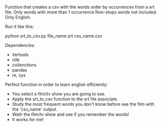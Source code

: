 Function that creates a csv with the words order by occurrences from a srt file. Only words with more than 1 occurrence
Non-stops words not included. Only English.

Run it like this:

python srt_to_csv.py file_name.srt csv_name.csv

Dependencies:
- itertools
- nltk
- collenctions
- pandas
- re, sys

Perfect function in order to learn english efficiently:
- You select a film/tv show you are going to see.
- Apply the srt_to_csv function to the srt file associate.
- Study the most frequent words you don't know before see the film with the 'csv_name' output.
- Wath the film/tv show and see if you remember the words!
- It works for me!
